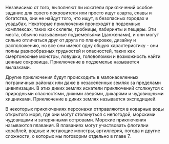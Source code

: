 Независимо от того, выполняют ли искатели приключений особое задание для своего покровителя или просто ищут азарта, славы и богатства, они не найдут того, что ищут, в безопасных городах и усадьбах. Некоторые приключения происходят в подземных комплексах, таких как склепы, гробницы, лабиринты и пещеры. Эти места, обычно называемые подземельями (данженами), и они могут сильно отличаться друг от друга по планировке, дизайну и расположению, но все они имеют одну общую характеристику - они полны разнообразных трудностей и опасностей, таких как смертоносные монстры, ловушки, головоломки и возможность найти ценные сокровища. Приключение в подземелье называется вылазками. 

Другие приключения будут происходить в малонаселенных пограничных районах или даже в незаселенных землях за пределами цивилизации. В этих диких землях искатели приключений столкнутся с природными опасностями, дикими зверями, дикарями и чудовищными хищниками. Приключение в диких землях называется экспедицией. 

В некоторых приключениях персонажи отправляются в коварные воды открытого моря, где они могут столкнуться с непогодой, морскими чудовищами и затерянными островами. Морские приключения называются плавания. В плаваниях могут участвовать флотилии кораблей, водные и летающие монстры, артиллерия, погода и другие сложности, о которых мы поговорим отдельно в главе 7.